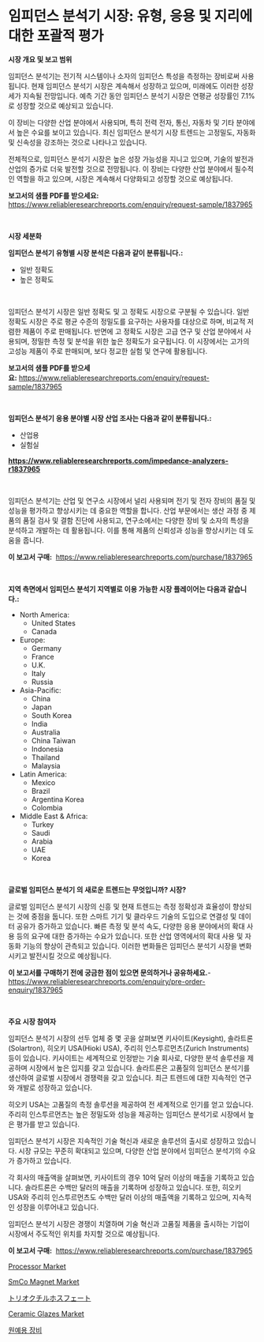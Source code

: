 <p><h1>임피던스 분석기 시장: 유형, 응용 및 지리에 대한 포괄적 평가</h1></p><p><strong>시장 개요 및 보고 범위</strong></p>
<p><p>임피던스 분석기는 전기적 시스템이나 소자의 임피던스 특성을 측정하는 장비로써 사용됩니다. 현재 임피던스 분석기 시장은 계속해서 성장하고 있으며, 미래에도 이러한 성장세가 지속될 전망입니다. 예측 기간 동안 임피던스 분석기 시장은 연평균 성장률인 7.1%로 성장할 것으로 예상되고 있습니다.</p><p>이 장비는 다양한 산업 분야에서 사용되며, 특히 전력 전자, 통신, 자동차 및 기타 분야에서 높은 수요를 보이고 있습니다. 최신 임피던스 분석기 시장 트렌드는 고정밀도, 자동화 및 신속성을 강조하는 것으로 나타나고 있습니다.</p><p>전체적으로, 임피던스 분석기 시장은 높은 성장 가능성을 지니고 있으며, 기술의 발전과 산업의 증가로 더욱 발전할 것으로 전망됩니다. 이 장비는 다양한 산업 분야에서 필수적인 역할을 하고 있으며, 시장은 계속해서 다양화되고 성장할 것으로 예상됩니다.</p></p>
<p><strong>보고서의 샘플 PDF를 받으세요:</strong> <a href="https://www.reliableresearchreports.com/enquiry/request-sample/1837965">https://www.reliableresearchreports.com/enquiry/request-sample/1837965</a></p>
<p>&nbsp;</p>
<p><strong>시장 세분화</strong></p>
<p><strong>임피던스 분석기 유형별 시장 분석은 다음과 같이 분류됩니다.:</strong></p>
<p><ul><li>일반 정확도</li><li>높은 정확도</li></ul></p>
<p>&nbsp;</p>
<p><p>임피던스 분석기 시장은 일반 정확도 및 고 정확도 시장으로 구분될 수 있습니다. 일반 정확도 시장은 주로 평균 수준의 정밀도를 요구하는 사용자를 대상으로 하며, 비교적 저렴한 제품이 주로 판매됩니다. 반면에 고 정확도 시장은 고급 연구 및 산업 분야에서 사용되며, 정밀한 측정 및 분석을 위한 높은 정확도가 요구됩니다. 이 시장에서는 고가의 고성능 제품이 주로 판매되며, 보다 정교한 실험 및 연구에 활용됩니다.</p></p>
<p><strong>보고서의 샘플 PDF를 받으세요:</strong>&nbsp;<a href="https://www.reliableresearchreports.com/enquiry/request-sample/1837965">https://www.reliableresearchreports.com/enquiry/request-sample/1837965</a></p>
<p>&nbsp;</p>
<p><strong> 임피던스 분석기 응용 분야별 시장 산업 조사는 다음과 같이 분류됩니다.:</strong></p>
<p><ul><li>산업용</li><li>실험실</li></ul></p>
<p><strong><a href="https://www.reliableresearchreports.com/impedance-analyzers-r1837965">https://www.reliableresearchreports.com/impedance-analyzers-r1837965</a></strong></p>
<p>&nbsp;</p>
<p><p>임피던스 분석기는 산업 및 연구소 시장에서 널리 사용되며 전기 및 전자 장비의 품질 및 성능을 평가하고 향상시키는 데 중요한 역할을 합니다. 산업 부문에서는 생산 과정 중 제품의 품질 검사 및 결함 진단에 사용되고, 연구소에서는 다양한 장비 및 소자의 특성을 분석하고 개발하는 데 활용됩니다. 이를 통해 제품의 신뢰성과 성능을 향상시키는 데 도움을 줍니다.</p></p>
<p><strong>이 보고서 구매:</strong>&nbsp; <a href="https://www.reliableresearchreports.com/purchase/1837965">https://www.reliableresearchreports.com/purchase/1837965</a></p>
<p>&nbsp;</p>
<p><strong>지역 측면에서 임피던스 분석기 지역별로 이용 가능한 시장 플레이어는 다음과 같습니다.:</strong></p>
<p><ul>
    <li>
        North America:
        <ul>
            <li>United States</li>
            <li>Canada</li>
        </ul>
    </li>
    <li>
        Europe:
        <ul>
            <li>Germany</li>
            <li>France</li>
            <li>U.K.</li>
            <li>Italy</li>
            <li>Russia</li>
        </ul>
    </li>
    <li>
        Asia-Pacific:
        <ul>
            <li>China</li>
            <li>Japan</li>
            <li>South Korea</li>
            <li>India</li>
            <li>Australia</li>
            <li>China Taiwan</li>
            <li>Indonesia</li>
            <li>Thailand</li>
            <li>Malaysia</li>
        </ul>
    </li>
    <li>
        Latin America:
        <ul>
            <li>Mexico</li>
            <li>Brazil</li>
            <li>Argentina Korea</li>
            <li>Colombia</li>
        </ul>
    </li>
    <li>
        Middle East & Africa:
        <ul>
            <li>Turkey</li>
            <li>Saudi</li>
            <li>Arabia</li>
            <li>UAE</li>
            <li>Korea</li>
        </ul>
    </li>
    </ul></p>
<p>&nbsp;</p>
<p><strong>글로벌 임피던스 분석기 의 새로운 트렌드는 무엇입니까? 시장?</strong></p>
<p><p>글로벌 임피던스 분석기 시장의 신흥 및 현재 트렌드는 측정 정확성과 효율성이 향상되는 것에 중점을 둡니다. 또한 스마트 기기 및 클라우드 기술의 도입으로 연결성 및 데이터 공유가 증가하고 있습니다. 빠른 측정 및 분석 속도, 다양한 응용 분야에서의 확대 사용 등의 요구에 대한 증가하는 수요가 있습니다. 또한 산업 영역에서의 확대 사용 및 자동화 기능의 향상이 관측되고 있습니다. 이러한 변화들은 임피던스 분석기 시장을 변화시키고 발전시킬 것으로 예상됩니다.</p></p>
<p><strong>이 보고서를 구매하기 전에 궁금한 점이 있으면 문의하거나 공유하세요.</strong>- <a href="https://www.reliableresearchreports.com/enquiry/pre-order-enquiry/1837965">https://www.reliableresearchreports.com/enquiry/pre-order-enquiry/1837965</a></p>
<p>&nbsp;</p>
<p><strong>주요 시장 참여자</strong></p>
<p><p>임피던스 분석기 시장의 선두 업체 중 몇 곳을 살펴보면 키사이트(Keysight), 솔라트론(Solartron), 히오키 USA(Hioki USA), 주리히 인스투르먼츠(Zurich Instruments) 등이 있습니다. 키사이트는 세계적으로 인정받는 기술 회사로, 다양한 분석 솔루션을 제공하며 시장에서 높은 입지를 갖고 있습니다. 솔라트론은 고품질의 임피던스 분석기를 생산하여 글로벌 시장에서 경쟁력을 갖고 있습니다. 최근 트렌드에 대한 지속적인 연구와 개발로 성장하고 있습니다.</p><p>히오키 USA는 고품질의 측정 솔루션을 제공하여 전 세계적으로 인기를 얻고 있습니다. 주리히 인스투르먼츠는 높은 정밀도와 성능을 제공하는 임피던스 분석기로 시장에서 높은 평가를 받고 있습니다.</p><p>임피던스 분석기 시장은 지속적인 기술 혁신과 새로운 솔루션의 출시로 성장하고 있습니다. 시장 규모는 꾸준히 확대되고 있으며, 다양한 산업 분야에서 임피던스 분석기의 수요가 증가하고 있습니다. </p><p>각 회사의 매출액을 살펴보면, 키사이트의 경우 10억 달러 이상의 매출을 기록하고 있습니다. 솔라트론은 수백만 달러의 매출을 기록하며 성장하고 있습니다. 또한, 히오키 USA와 주리히 인스투르먼츠도 수백만 달러 이상의 매출액을 기록하고 있으며, 지속적인 성장을 이루어내고 있습니다. </p><p>임피던스 분석기 시장은 경쟁이 치열하며 기술 혁신과 고품질 제품을 출시하는 기업이 시장에서 주도적인 위치를 차지할 것으로 예상됩니다.</p></p>
<p><strong>이 보고서 구매:</strong>&nbsp;&nbsp;<a href="https://www.reliableresearchreports.com/purchase/1837965">https://www.reliableresearchreports.com/purchase/1837965</a></p>
<p><p><a href="https://rainy-horn-d69.notion.site/Processor-Market-Insight-Market-Trends-Growth-Forecasted-from-2024-TO-2031-e24b8278931f425fa5d385325f0a621f">Processor Market</a></p><p><a href="https://www.linkedin.com/pulse/smco-magnet-market-size-share-amp-trends-analysis-report-mfizc?trackingId=daAc%2Fq6yGtVMYFAkVWYZBQ%3D%3D">SmCo Magnet Market</a></p><p><a href="https://medium.com/@isacsimnis20231/%E3%83%88%E3%83%AA%E3%82%AA%E3%82%AF%E3%83%81%E3%83%AB%E3%83%AA%E3%83%B3%E9%85%B8%E3%82%A8%E3%82%B9%E3%83%86%E3%83%AB%E5%B8%82%E5%A0%B4-%E5%B8%82%E5%A0%B4cagr-%E5%B8%82%E5%A0%B4%E3%83%88%E3%83%AC%E3%83%B3%E3%83%89-%E6%88%90%E9%95%B7%E6%88%A6%E7%95%A5%E3%81%AB%E9%96%A2%E3%81%99%E3%82%8B%E6%B4%9E%E5%AF%9F-93c871085a6f">トリオクチルホスフェート</a></p><p><a href="https://issuu.com/reportprime-2/docs/ceramic-glazes-market-size-2030.pptx">Ceramic Glazes Market</a></p><p><a href="https://medium.com/@snake68678/2024%EB%85%84%EB%B6%80%ED%84%B0-2031%EB%85%84%EA%B9%8C%EC%A7%80%EC%9D%98-%EA%B8%B0%EA%B0%84%EC%9D%84-%EC%9C%84%ED%95%9C-%EC%9B%90%EC%98%88-%EC%9E%A5%EB%B9%84-%EC%8B%9C%EC%9E%A5-%EB%B6%84%EC%84%9D-%EB%B0%8F-%EA%B7%9C%EB%AA%A8-%EC%98%88%EC%B8%A1-3a5933be1ce7">원예용 장비</a></p></p>